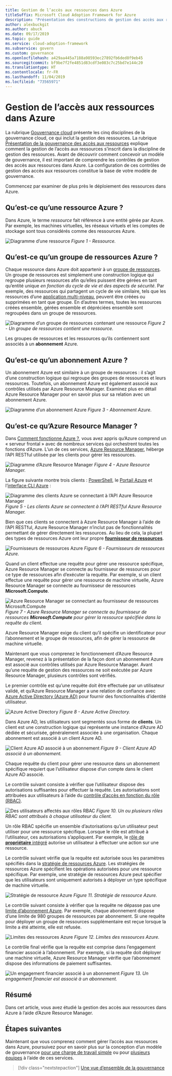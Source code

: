 ```yaml
---
title: Gestion de l’accès aux ressources dans Azure
titleSuffix: Microsoft Cloud Adoption Framework for Azure
description: 'Présentation des constructions de gestion des accès aux ressources dans Azure : Azure Resource Manager, abonnements, groupes de ressources et ressources'
author: alexbuckgit
ms.author: abuck
ms.date: 09/17/2019
ms.topic: guide
ms.service: cloud-adoption-framework
ms.subservice: govern
ms.custom: governance
ms.openlocfilehash: a429aa445a7188a98593ec27892fb6ded8f9eb45
ms.sourcegitcommit: bf9be7f2fe4851d83cdf3e083c7c25bd7e144c20
ms.translationtype: HT
ms.contentlocale: fr-FR
ms.lasthandoff: 11/04/2019
ms.locfileid: "73565971"
---
```

# <a name="resource-access-management-in-azure"></a>Gestion de l’accès aux ressources dans Azure

La rubrique [Gouvernance cloud](../index.md) présente les cinq disciplines de la gouvernance cloud, ce qui inclut la gestion des ressources. La rubrique [Présentation de la gouvernance des accès aux ressources](./index.md) explique comment la gestion de l’accès aux ressources s’inscrit dans la discipline de gestion des ressources. Avant de découvrir comment concevoir un modèle de gouvernance, il est important de comprendre les contrôles de gestion des accès aux ressources dans Azure. La configuration de ces contrôles de gestion des accès aux ressources constitue la base de votre modèle de gouvernance.

Commencez par examiner de plus près le déploiement des ressources dans Azure.

<!-- markdownlint-disable MD026 -->

## <a name="what-is-an-azure-resource"></a>Qu’est-ce qu’une ressource Azure ?

Dans Azure, le terme _ressource_ fait référence à une entité gérée par Azure. Par exemple, les machines virtuelles, les réseaux virtuels et les comptes de stockage sont tous considérés comme des ressources Azure.

![Diagramme d’une ressource](../../_images/govern/design/governance-1-9.png)
*Figure 1 - Ressource.*

## <a name="what-is-an-azure-resource-group"></a>Qu’est-ce qu’un groupe de ressources Azure ?

Chaque ressource dans Azure doit appartenir à un [groupe de ressources](https://docs.microsoft.com/azure/azure-resource-manager/resource-group-overview#resource-groups). Un groupe de ressources est simplement une construction logique qui regroupe plusieurs ressources afin qu’elles puissent être gérées en tant qu’entité unique _en fonction du cycle de vie et des aspects de sécurité_. Par exemple, des ressources qui partagent un cycle de vie similaire, tels que les ressources d’une [application multi-niveau](https://docs.microsoft.com/azure/architecture/guide/architecture-styles/n-tier), peuvent être créées ou supprimées en tant que groupe. En d’autres termes, toutes les ressources créées ensemble, gérées ensemble et dépréciées ensemble sont regroupées dans un groupe de ressources.

![Diagramme d’un groupe de ressources contenant une ressource](../../_images/govern/design/governance-1-10.png)
*Figure 2 - Un groupe de ressources contient une ressource.*

Les groupes de ressources et les ressources qu’ils contiennent sont associés à un **abonnement** Azure.

## <a name="what-is-an-azure-subscription"></a>Qu’est-ce qu’un abonnement Azure ?

Un abonnement Azure est similaire à un groupe de ressources : il s’agit d’une construction logique qui regroupe des groupes de ressources et leurs ressources. Toutefois, un abonnement Azure est également associé aux contrôles utilisés par Azure Resource Manager. Examinez plus en détail Azure Resource Manager pour en savoir plus sur sa relation avec un abonnement Azure.

![Diagramme d’un abonnement Azure](../../_images/govern/design/governance-1-11.png)
*Figure 3 - Abonnement Azure.*

## <a name="what-is-azure-resource-manager"></a>Qu’est-ce qu’Azure Resource Manager ?

Dans [Comment fonctionne Azure ?](../../getting-started/what-is-azure.md), vous avez appris qu’Azure comprend un « serveur frontal » avec de nombreux services qui orchestrent toutes les fonctions d’Azure. L’un de ces services, [Azure Resource Manager](https://docs.microsoft.com/azure/azure-resource-manager), héberge l’API RESTful utilisée par les clients pour gérer les ressources.

![Diagramme d’Azure Resource Manager](../../_images/govern/design/governance-1-12.png)
*Figure 4 - Azure Resource Manager.*

La figure suivante montre trois clients : [PowerShell](https://docs.microsoft.com/powershell/azure/overview), le [Portail Azure](https://portal.azure.com) et l’[interface CLI Azure](https://docs.microsoft.com/cli/azure) :

![Diagramme des clients Azure se connectant à l’API Azure Resource Manager](../../_images/govern/design/governance-1-13.png)
*Figure 5 - Les clients Azure se connectent à l’API RESTful Azure Resource Manager.*

Bien que ces clients se connectent à Azure Resource Manager à l’aide de l’API RESTful, Azure Resource Manager n’inclut pas de fonctionnalités permettant de gérer directement les ressources. Au lieu de cela, la plupart des types de ressources Azure ont leur propre [**fournisseur de ressources**](https://docs.microsoft.com/azure/azure-resource-manager/resource-group-overview#terminology).

![Fournisseurs de ressources Azure](../../_images/govern/design/governance-1-14.png)
*Figure 6 - Fournisseurs de ressources Azure.*

Quand un client effectue une requête pour gérer une ressource spécifique, Azure Resource Manager se connecte au fournisseur de ressources pour ce type de ressources afin d’exécuter la requête. Par exemple, si un client effectue une requête pour gérer une ressource de machine virtuelle, Azure Resource Manager se connecte au fournisseur de ressources **Microsoft.Compute**.

![Azure Resource Manager se connectant au fournisseur de ressources Microsoft.Compute](../../_images/govern/design/governance-1-15.png)
*Figure 7 - Azure Resource Manager se connecte au fournisseur de ressources **Microsoft.Compute** pour gérer la ressource spécifiée dans la requête du client.*

Azure Resource Manager exige du client qu’il spécifie un identificateur pour l’abonnement et le groupe de ressources, afin de gérer la ressource de machine virtuelle.

Maintenant que vous comprenez le fonctionnement d’Azure Resource Manager, revenez à la présentation de la façon dont un abonnement Azure est associé aux contrôles utilisés par Azure Resource Manager. Avant qu’une requête de gestion des ressources ne soit exécutée par Azure Resource Manager, plusieurs contrôles sont vérifiés.

Le premier contrôle est qu’une requête doit être effectuée par un utilisateur validé, et qu’Azure Resource Manager a une relation de confiance avec [Azure Active Directory (Azure AD)](https://docs.microsoft.com/azure/active-directory) pour fournir des fonctionnalités d’identité utilisateur.

![Azure Active Directory](../../_images/govern/design/governance-1-16.png)
*Figure 8 - Azure Active Directory.*

Dans Azure AD, les utilisateurs sont segmentés sous forme de **clients**. Un client est une construction logique qui représente une instance d’Azure AD dédiée et sécurisée, généralement associée à une organisation. Chaque abonnement est associé à un client Azure AD.

![Client Azure AD associé à un abonnement](../../_images/govern/design/governance-1-17.png)
*Figure 9 - Client Azure AD associé à un abonnement.*

Chaque requête du client pour gérer une ressource dans un abonnement spécifique requiert que l’utilisateur dispose d’un compte dans le client Azure AD associé.

Le contrôle suivant consiste à vérifier que l’utilisateur dispose des autorisations suffisantes pour effectuer la requête. Les autorisations sont attribuées aux utilisateurs à l’aide du [contrôle d’accès en fonction du rôle (RBAC)](https://docs.microsoft.com/azure/role-based-access-control).

![Des utilisateurs affectés aux rôles RBAC](../../_images/govern/design/governance-1-18.png)
*Figure 10. Un ou plusieurs rôles RBAC sont attribués à chaque utilisateur du client.*

Un rôle RBAC spécifie un ensemble d’autorisations qu’un utilisateur peut utiliser pour une ressource spécifique. Lorsque le rôle est attribué à l’utilisateur, ces autorisations s’appliquent. Par exemple, le [rôle de **propriétaire** intégré](https://docs.microsoft.com/azure/role-based-access-control/built-in-roles#owner) autorise un utilisateur à effectuer une action sur une ressource.

Le contrôle suivant vérifie que la requête est autorisée sous les paramètres spécifiés dans la [stratégie de ressources Azure](https://docs.microsoft.com/azure/governance/policy). Les stratégies de ressources Azure spécifient les opérations autorisées pour une ressource spécifique. Par exemple, une stratégie de ressources Azure peut spécifier que les utilisateurs sont uniquement autorisés à déployer un type spécifique de machine virtuelle.

![Stratégie de ressource Azure](../../_images/govern/design/governance-1-19.png)
*Figure 11. Stratégie de ressource Azure.*

Le contrôle suivant consiste à vérifier que la requête ne dépasse pas une [limite d’abonnement Azure](https://docs.microsoft.com/azure/azure-subscription-service-limits). Par exemple, chaque abonnement dispose d’une limite de 980 groupes de ressources par abonnement. Si une requête pour déployer un groupe de ressources supplémentaire est reçue lorsque la limite a été atteinte, elle est refusée.

![Limites des ressources Azure](../../_images/govern/design/governance-1-20.png)
*Figure 12. Limites des ressources Azure.*

Le contrôle final vérifie que la requête est comprise dans l’engagement financier associé à l’abonnement. Par exemple, si la requête doit déployer une machine virtuelle, Azure Resource Manager vérifie que l’abonnement dispose des informations de paiement suffisantes.

![Un engagement financier associé à un abonnement](../../_images/govern/design/governance-1-21.png)
*Figure 13. Un engagement financier est associé à un abonnement.*

## <a name="summary"></a>Résumé

Dans cet article, vous avez étudié la gestion des accès aux ressources dans Azure à l’aide d’Azure Resource Manager.

## <a name="next-steps"></a>Étapes suivantes

Maintenant que vous comprenez comment gérer l’accès aux ressources dans Azure, poursuivez pour en savoir plus sur la conception d’un modèle de gouvernance [pour une charge de travail simple](./governance-simple-workload.md) ou pour [plusieurs équipes](./governance-multiple-teams.md) à l’aide de ces services.

> [!div class="nextstepaction"]
> [Une vue d’ensemble de la gouvernance](../index.md)
